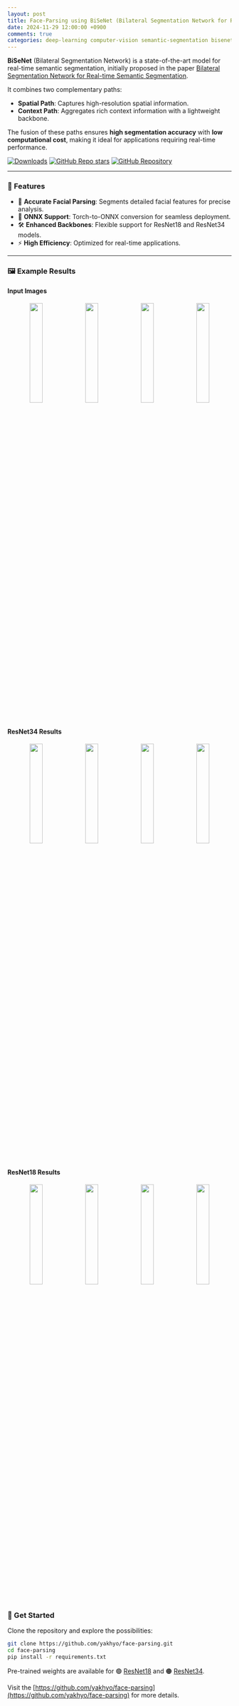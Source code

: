 ```yaml
---
layout: post
title: Face-Parsing using BiSeNet (Bilateral Segmentation Network for Real-time Semantic Segmentation)
date: 2024-11-29 12:00:00 +0900
comments: true
categories: deep-learning computer-vision semantic-segmentation bisenet
---
```


**BiSeNet** (Bilateral Segmentation Network) is a state-of-the-art model for real-time semantic segmentation, initially proposed in the paper [Bilateral Segmentation Network for Real-time Semantic Segmentation](https://arxiv.org/abs/1808.00897).

It combines two complementary paths:

- **Spatial Path**: Captures high-resolution spatial information.
- **Context Path**: Aggregates rich context information with a lightweight backbone.

The fusion of these paths ensures **high segmentation accuracy** with **low computational cost**, making it ideal for applications requiring real-time performance.

[![Downloads](https://img.shields.io/github/downloads/yakhyo/face-parsing/total)](https://github.com/yakhyo/face-parsing/releases)
[![GitHub Repo stars](https://img.shields.io/github/stars/yakhyo/face-parsing)](https://github.com/yakhyo/face-parsing/stargazers)
[![GitHub Repository](https://img.shields.io/badge/GitHub-Repository-blue?logo=github)](https://github.com/yakhyo/face-parsing)

---

### 🌟 Features

- 🎯 **Accurate Facial Parsing**: Segments detailed facial features for precise analysis.
- 🔄 **ONNX Support**: Torch-to-ONNX conversion for seamless deployment.
- 🛠️ **Enhanced Backbones**: Flexible support for ResNet18 and ResNet34 models.
- ⚡ **High Efficiency**: Optimized for real-time applications.

---

### 🖼️ Example Results

#### Input Images

<div align="center">
<img src="https://yakhyo.github.io/face-parsing/assets/images/1.jpg" width="24%">
<img src="https://yakhyo.github.io/face-parsing/assets/images/1112.jpg" width="24%">
<img src="https://yakhyo.github.io/face-parsing/assets/images/1309.jpg" width="24%">
<img src="https://yakhyo.github.io/face-parsing/assets/images/1321.jpg" width="24%">
</div>

#### ResNet34 Results

<div align="center">
<img src="https://yakhyo.github.io/face-parsing/assets/results/resnet34/1.jpg" width="24%">
<img src="https://yakhyo.github.io/face-parsing/assets/results/resnet34/1112.jpg" width="24%">
<img src="https://yakhyo.github.io/face-parsing/assets/results/resnet34/1309.jpg" width="24%">
<img src="https://yakhyo.github.io/face-parsing/assets/results/resnet34/1321.jpg" width="24%">
</div>

#### ResNet18 Results

<div align="center">
<img src="https://yakhyo.github.io/face-parsing/assets/results/resnet18/1.jpg" width="24%">
<img src="https://yakhyo.github.io/face-parsing/assets/results/resnet18/1112.jpg" width="24%">
<img src="https://yakhyo.github.io/face-parsing/assets/results/resnet18/1309.jpg" width="24%">
<img src="https://yakhyo.github.io/face-parsing/assets/results/resnet18/1321.jpg" width="24%">
</div>

### 🚀 Get Started

Clone the repository and explore the possibilities:

```bash
git clone https://github.com/yakhyo/face-parsing.git
cd face-parsing
pip install -r requirements.txt
```

Pre-trained weights are available for 🟢 [ResNet18](https://github.com/yakhyo/face-parsing/releases/download/v0.0.1/resnet18.pt) and 🟠 [ResNet34](https://github.com/yakhyo/face-parsing/releases/download/v0.0.1/resnet34.pt).

Visit the [https://github.com/yakhyo/face-parsing](https://github.com/yakhyo/face-parsing) for more details.
